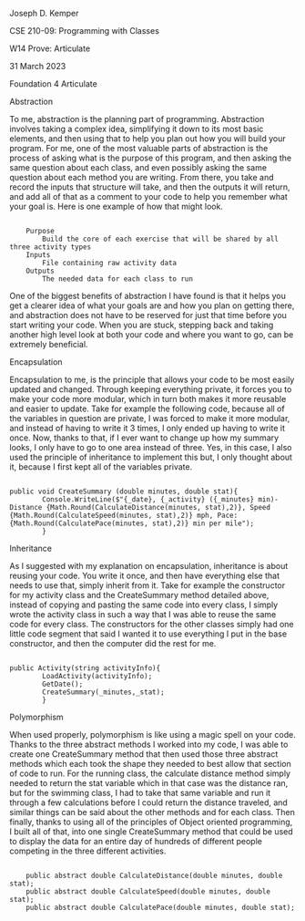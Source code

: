 <p>Joseph D. Kemper</p>
<p>CSE 210-09: Programming with Classes</p>
<p>W14 Prove: Articulate</p>
<p>31 March 2023</p>
<p></p>
<p>Foundation 4 Articulate</p>
<p></p>
<p>Abstraction</p>
<p></p>
<p>
To me, abstraction is the planning part of programming. Abstraction involves taking a complex idea, simplifying it down to its most basic elements, and then using that to help you plan out how you will build your program. For me, one of the most valuable parts of abstraction is the process of asking what is the purpose of this program, and then asking the same question about each class, and even possibly asking the same question about each method you are writing. From there, you take and record the inputs that structure will take, and then the outputs it will return, and add all of that as a comment to your code to help you remember what your goal is. Here is one example of how that might look.
</p>
<code>
    Purpose
        Build the core of each exercise that will be shared by all three activity types
    Inputs
        File containing raw activity data
    Outputs
        The needed data for each class to run
</code>
<p></p>
<p>
One of the biggest benefits of abstraction I have found is that it helps you get a clearer idea of what your goals are and how you plan on getting there, and abstraction does not have to be reserved for just that time before you start writing your code. When you are stuck, stepping back and taking another high level look at both your code and where you want to go, can be extremely beneficial. 
</p>
<p></p>
<p>Encapsulation</p>
<p></p>
<p>
Encapsulation to me, is the principle that allows your code to be most easily updated and changed. Through keeping everything private, it forces you to make your code more modular, which in turn both makes it more reusable and easier to update. Take for example the following code, because all of the variables in question are private, I was forced to make it more modular, and instead of having to write it 3 times, I only ended up having to write it once. Now, thanks to that, if I ever want to change up how my summary looks, I only have to go to one area instead of three. Yes, in this case, I also used the principle of inheritance to implement this but, I only thought about it, because I first kept all of the variables private. 
</p>
<p></p>
<code>
public void CreateSummary (double minutes, double stat){
        Console.WriteLine($"{_date}, {_activity} ({_minutes} min)- Distance {Math.Round(CalculateDistance(minutes, stat),2)}, Speed {Math.Round(CalculateSpeed(minutes, stat),2)} mph, Pace: {Math.Round(CalculatePace(minutes, stat),2)} min per mile");
        }
</code>
<p></p>
<p>Inheritance</p>
<p></p>
<p>
As I suggested with my explanation on encapsulation, inheritance is about reusing your code. You write it once, and then have everything else that needs to use that, simply inherit from it. Take for example the constructor for my activity class and the CreateSummary method detailed above, instead of copying and pasting the same code into every class, I simply wrote the activity class in such a way that I was able to reuse the same code for every class. The constructors for the other classes simply had one little code segment that said I wanted it to use everything I put in the base constructor, and then the computer did the rest for me. 
</p>
<p></p>
<code>
public Activity(string activityInfo){
        LoadActivity(activityInfo);
        GetDate();
        CreateSummary(_minutes,_stat);
        }
</code>
<p></p>
<p>Polymorphism</p>
<p></p>
<p>
When used properly, polymorphism is like using a magic spell on your code. Thanks to the three abstract methods I worked into my code, I was able to create one CreateSummary method that then used those three abstract methods which each took the shape they needed to best allow that section of code to run. For the running class, the calculate distance method simply needed to return the stat variable which in that case was the distance ran, but for the swimming class, I had to take that same variable and run it through a few calculations before I could return the distance traveled, and similar things can be said about the other methods and for each class. Then finally, thanks to using all of the principles of Object oriented programming, I built all of that, into one single CreateSummary method that could be used to display the data for an entire day of hundreds of different people competing in the three different activities.
</p>
<p></p>
<code>
    public abstract double CalculateDistance(double minutes, double stat);
    public abstract double CalculateSpeed(double minutes, double stat);
    public abstract double CalculatePace(double minutes, double stat);
</code>
